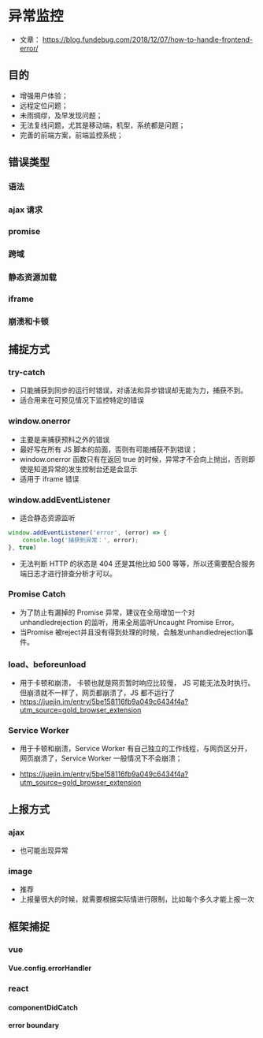 # 异常监控

- 文章： https://blog.fundebug.com/2018/12/07/how-to-handle-frontend-error/

## 目的

- 增强用户体验；
- 远程定位问题；
- 未雨绸缪，及早发现问题；
- 无法复线问题，尤其是移动端，机型，系统都是问题；
- 完善的前端方案，前端监控系统；

## 错误类型

### 语法

### ajax 请求

### promise

### 跨域

### 静态资源加载

### iframe

### 崩溃和卡顿

## 捕捉方式

### try-catch

- 只能捕获到同步的运行时错误，对语法和异步错误却无能为力，捕获不到。
- 适合用来在可预见情况下监控特定的错误

### window.onerror

-  主要是来捕获预料之外的错误
- 最好写在所有 JS 脚本的前面，否则有可能捕获不到错误；
- window.onerror 函数只有在返回 true 的时候，异常才不会向上抛出，否则即使是知道异常的发生控制台还是会显示 
- 适用于 iframe 错误

### window.addEventListener

- 适合静态资源监听
```js
window.addEventListener('error', (error) => {
    console.log('捕获到异常：', error);
}, true)
```

- 无法判断 HTTP 的状态是 404 还是其他比如 500 等等，所以还需要配合服务端日志才进行排查分析才可以。

### Promise Catch

- 为了防止有漏掉的 Promise 异常，建议在全局增加一个对 unhandledrejection 的监听，用来全局监听Uncaught Promise Error。
- 当Promise 被reject并且没有得到处理的时候，会触发unhandledrejection事件。

### load、beforeunload

- 用于卡顿和崩溃， 卡顿也就是网页暂时响应比较慢， JS 可能无法及时执行。但崩溃就不一样了，网页都崩溃了，JS 都不运行了
- https://juejin.im/entry/5be158116fb9a049c6434f4a?utm_source=gold_browser_extension

### Service Worker

- 用于卡顿和崩溃，Service Worker 有自己独立的工作线程，与网页区分开，网页崩溃了，Service Worker 一般情况下不会崩溃；

- https://juejin.im/entry/5be158116fb9a049c6434f4a?utm_source=gold_browser_extension

## 上报方式

### ajax

- 也可能出现异常

### image

- 推荐
- 上报量很大的时候，就需要根据实际情进行限制，比如每个多久才能上报一次

## 框架捕捉

### vue

#### Vue.config.errorHandler 

### react

#### componentDidCatch

#### error boundary
